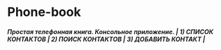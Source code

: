 # Phone-book
##### Простая телефонная книга. Консольное приложение. |  1) СПИСОК КОНТАКТОВ  |  2) ПОИСК КОНТАКТОВ  |  3) ДОБАВИТЬ КОНТАКТ  |

